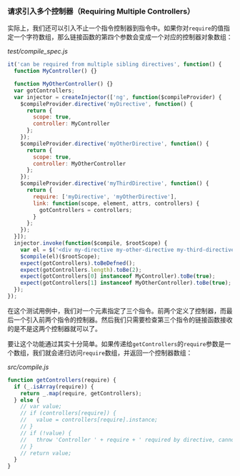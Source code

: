 ### 请求引入多个控制器（Requiring Multiple Controllers）

实际上，我们还可以引入不止一个指令控制器到指令中。如果你对`require`的值指定一个字符数组，那么链接函数的第四个参数会变成一个对应的控制器对象数组：

_test/compile\_spec.js_

```js
it('can be required from multiple sibling directives', function() {
  function MyController() {}

  function MyOtherController() {}
  var gotControllers;
  var injector = createInjector(['ng', function($compileProvider) {
    $compileProvider.directive('myDirective', function() {
      return {
        scope: true,
        controller: MyController
      };
    });
    $compileProvider.directive('myOtherDirective', function() {
      return {
        scope: true,
        controller: MyOtherController
      };
    });
    $compileProvider.directive('myThirdDirective', function() {
      return {
        require: ['myDirective', 'myOtherDirective'],
        link: function(scope, element, attrs, controllers) {
          gotControllers = controllers;
        }
      };
    });
  }]);
  injector.invoke(function($compile, $rootScope) {
    var el = $('<div my-directive my-other-directive my-third-directive></div>');
    $compile(el)($rootScope);
    expect(gotControllers).toBeDefned();
    expect(gotControllers.length).toBe(2);
    expect(gotControllers[0] instanceof MyController).toBe(true);
    expect(gotControllers[1] instanceof MyOtherController).toBe(true);
  });
});
```

在这个测试用例中，我们对一个元素指定了三个指令。前两个定义了控制器，而最后一个引入前两个指令的控制器。然后我们只需要检查第三个指令的链接函数接收的是不是这两个控制器就可以了。

要让这个功能通过其实十分简单。如果传递给`getControllers`的`require`参数是一个数组，我们就会递归访问`require`数组，并返回一个控制器数组：

_src/compile.js_

```js
function getControllers(require) {
  if (_.isArray(require)) {
    return _.map(require, getControllers);
  } else {
    // var value;
    // if (controllers[require]) {
    //   value = controllers[require].instance;
    // }
    // if (!value) {
    //   throw 'Controller ' + require + ' required by directive, cannot be found!';
    // }
    // return value;
  }
}
```



